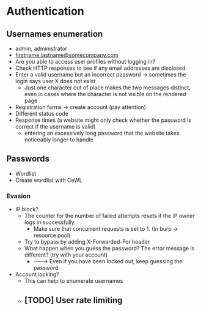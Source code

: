 # Authentication

## Usernames enumeration
- admin, administrator
- firstname.lastname@somecompany.com
- Are you able to access user profiles without logging in?
- Check HTTP responses to see if any email addresses are disclosed
- Enter a valid username but an incorrect password -> sometimes the login says user X does not exist
  - Just one character out of place makes the two messages distinct, even in cases where the character is not visible on the rendered page
- Registration forms -> create account (pay attention)
- Different status code 
- Response times (a website might only check whether the password is correct if the username is valid)
  - entering an excessively long password that the website takes noticeably longer to handle

## Passwords
- Wordlist
- Create wordlist with CeWL

### Evasion
- IP block?
  - The counter for the number of failed attempts resets if the IP owner logs in successfully.
    - Make sure that concurrent requests is set to 1. (In burp -> resource pool)
  - Try to bypass by adding X-Forwarded-For header
  - What happen when you guess the password? The error message is different? (try with your account)
    - ---> Even if you have been locked out, keep guessing the password
- Account locking?
  - This can help to enumerate usernames
  - ## [TODO] User rate limiting
